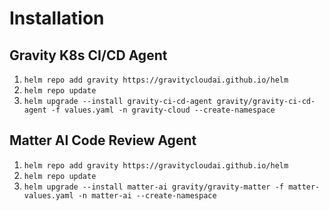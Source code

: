 # Installation

## Gravity K8s CI/CD Agent

1. `helm repo add gravity https://gravitycloudai.github.io/helm`
2. `helm repo update`
3. `helm upgrade --install gravity-ci-cd-agent gravity/gravity-ci-cd-agent -f values.yaml -n gravity-cloud --create-namespace`

## Matter AI Code Review Agent

1. `helm repo add gravity https://gravitycloudai.github.io/helm`
2. `helm repo update`
3. `helm upgrade --install matter-ai gravity/gravity-matter -f matter-values.yaml -n matter-ai --create-namespace`
